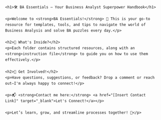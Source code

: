 <head>
    <meta charset="UTF-8">
    <meta name="viewport" content="width=device-width, initial-scale=1.0">
    <title>BA Essentials - Business Analyst Superpower Handbook</title>
</head>
<body style="font-family: Arial, sans-serif; line-height: 1.6;">

    <h1>🛠️ BA Essentials – Your Business Analyst Superpower Handbook</h1>

    <p>Welcome to <strong>BA Essentials!</strong> 🎯 This is your go-to resource for templates, tools, and tips to navigate the world of Business Analysis and solve BA puzzles every day.</p>

    <h2>📂 What's Inside?</h2>
    <p>Each folder contains structured resources, along with an <strong>instruction file</strong> to guide you on how to use them effectively.</p>

    <h2>🚀 Get Involved!</h2>
    <p>Have questions, suggestions, or feedback? Drop a comment or reach out—I'm always happy to connect!</p>

    <p>📬 <strong>Contact me here:</strong> <a href="[Insert Contact Link]" target="_blank">Let's Connect!</a></p>

    <p>Let’s learn, grow, and streamline processes together! 🚀</p>

</body>
